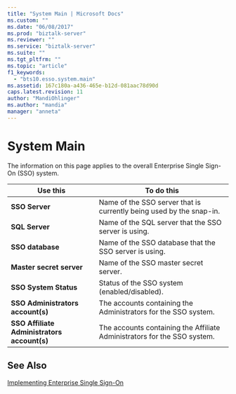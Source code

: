```yaml
---
title: "System Main | Microsoft Docs"
ms.custom: ""
ms.date: "06/08/2017"
ms.prod: "biztalk-server"
ms.reviewer: ""
ms.service: "biztalk-server"
ms.suite: ""
ms.tgt_pltfrm: ""
ms.topic: "article"
f1_keywords: 
  - "bts10.esso.system.main"
ms.assetid: 167c180a-a436-465e-b12d-081aac78d90d
caps.latest.revision: 11
author: "MandiOhlinger"
ms.author: "mandia"
manager: "anneta"
---
```

# System Main
The information on this page applies to the overall Enterprise Single Sign-On (SSO) system.  
  
|Use this|To do this|  
|--------------|----------------|  
|**SSO Server**|Name of the SSO server that is currently being used by the snap-in.|  
|**SQL Server**|Name of the SQL server that the SSO server is using.|  
|**SSO database**|Name of the SSO database that the SSO server is using.|  
|**Master secret server**|Name of the SSO master secret server.|  
|**SSO System Status**|Status of the SSO system (enabled/disabled).|  
|**SSO Administrators account(s)**|The accounts containing the Administrators for the SSO system.|  
|**SSO Affiliate Administrators account(s)**|The accounts containing the Affiliate Administrators for the SSO system.|  
  
## See Also  
 [Implementing Enterprise Single Sign-On](../core/implementing-enterprise-single-sign-on.md)